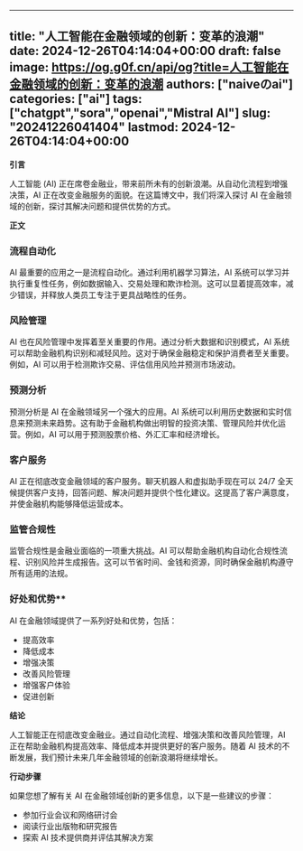 
---
title: "人工智能在金融领域的创新：变革的浪潮"
date: 2024-12-26T04:14:04+00:00
draft: false
image: https://og.g0f.cn/api/og?title=人工智能在金融领域的创新：变革的浪潮
authors: ["naiveのai"]
categories: ["ai"]
tags: ["chatgpt","sora","openai","Mistral AI"]
slug: "20241226041404"
lastmod: 2024-12-26T04:14:04+00:00
---
**引言**

人工智能 (AI) 正在席卷金融业，带来前所未有的创新浪潮。从自动化流程到增强决策，AI 正在改变金融服务的面貌。在这篇博文中，我们将深入探讨 AI 在金融领域的创新，探讨其解决问题和提供优势的方式。

**正文**

### 流程自动化

AI 最重要的应用之一是流程自动化。通过利用机器学习算法，AI 系统可以学习并执行重复性任务，例如数据输入、交易处理和欺诈检测。这可以显着提高效率，减少错误，并释放人类员工专注于更具战略性的任务。

### 风险管理

AI 也在风险管理中发挥着至关重要的作用。通过分析大数据和识别模式，AI 系统可以帮助金融机构识别和减轻风险。这对于确保金融稳定和保护消费者至关重要。例如，AI 可以用于检测欺诈交易、评估信用风险并预测市场波动。

### 预测分析

预测分析是 AI 在金融领域另一个强大的应用。AI 系统可以利用历史数据和实时信息来预测未来趋势。这有助于金融机构做出明智的投资决策、管理风险并优化运营。例如，AI 可以用于预测股票价格、外汇汇率和经济增长。

### 客户服务

AI 正在彻底改变金融领域的客户服务。聊天机器人和虚拟助手现在可以 24/7 全天候提供客户支持，回答问题、解决问题并提供个性化建议。这提高了客户满意度，并使金融机构能够降低运营成本。

### 监管合规性

监管合规性是金融业面临的一项重大挑战。AI 可以帮助金融机构自动化合规性流程、识别风险并生成报告。这可以节省时间、金钱和资源，同时确保金融机构遵守所有适用的法规。

### 好处和优势**

AI 在金融领域提供了一系列好处和优势，包括：

* 提高效率
* 降低成本
* 增强决策
* 改善风险管理
* 增强客户体验
* 促进创新

**结论**

人工智能正在彻底改变金融业。通过自动化流程、增强决策和改善风险管理，AI 正在帮助金融机构提高效率、降低成本并提供更好的客户服务。随着 AI 技术的不断发展，我们预计未来几年金融领域的创新浪潮将继续增长。

**行动步骤**

如果您想了解有关 AI 在金融领域创新的更多信息，以下是一些建议的步骤：

* 参加行业会议和网络研讨会
* 阅读行业出版物和研究报告
* 探索 AI 技术提供商并评估其解决方案